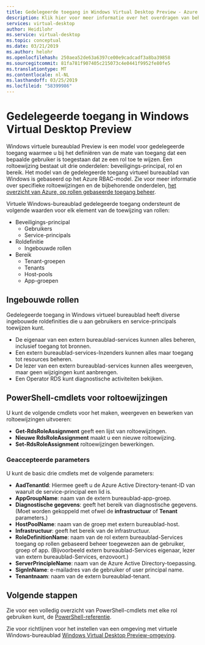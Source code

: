 ```yaml
---
title: Gedelegeerde toegang in Windows Virtual Desktop Preview - Azure
description: Klik hier voor meer informatie over het overdragen van beheerdersbevoegdheden op de implementatie van een Windows virtuele bureaublad Preview, inclusief voorbeelden.
services: virtual-desktop
author: Heidilohr
ms.service: virtual-desktop
ms.topic: conceptual
ms.date: 03/21/2019
ms.author: helohr
ms.openlocfilehash: 250aea52de63a6397ce00e9cadcadf3a8ba39858
ms.sourcegitcommit: 81fa781f907405c215073c4e0441f9952fe80fe5
ms.translationtype: MT
ms.contentlocale: nl-NL
ms.lasthandoff: 03/25/2019
ms.locfileid: "58399986"
---
```

# <a name="delegated-access-in-windows-virtual-desktop-preview"></a>Gedelegeerde toegang in Windows Virtual Desktop Preview

Windows virtuele bureaublad Preview is een model voor gedelegeerde toegang waarmee u bij het definiëren van de mate van toegang dat een bepaalde gebruiker is toegestaan dat ze een rol toe te wijzen. Een roltoewijzing bestaat uit drie onderdelen: beveiligings-principal, rol en bereik. Het model van de gedelegeerde toegang virtueel bureaublad van Windows is gebaseerd op het Azure RBAC-model. Zie voor meer informatie over specifieke roltoewijzingen en de bijbehorende onderdelen, [het overzicht van Azure, op rollen gebaseerde toegang beheer](https://docs.microsoft.com/azure/active-directory/role-based-access-built-in-roles).

Virtuele Windows-bureaublad gedelegeerde toegang ondersteunt de volgende waarden voor elk element van de toewijzing van rollen:

* Beveiligings-principal
    * Gebruikers
    * Service-principals
* Roldefinitie
    * Ingebouwde rollen
* Bereik
    * Tenant-groepen
    * Tenants
    * Host-pools
    * App-groepen

## <a name="built-in-roles"></a>Ingebouwde rollen

Gedelegeerde toegang in Windows virtueel bureaublad heeft diverse ingebouwde roldefinities die u aan gebruikers en service-principals toewijzen kunt.

* De eigenaar van een extern bureaublad-services kunnen alles beheren, inclusief toegang tot bronnen.
* Een extern bureaublad-services-Inzenders kunnen alles maar toegang tot resources beheren.
* De lezer van een extern bureaublad-services kunnen alles weergeven, maar geen wijzigingen kunt aanbrengen.
* Een Operator RDS kunt diagnostische activiteiten bekijken.

## <a name="powershell-cmdlets-for-role-assignments"></a>PowerShell-cmdlets voor roltoewijzingen

U kunt de volgende cmdlets voor het maken, weergeven en bewerken van roltoewijzingen uitvoeren:

* **Get-RdsRoleAssignment** geeft een lijst van roltoewijzingen.
* **Nieuwe RdsRoleAssignment** maakt u een nieuwe roltoewijzing.
* **Set-RdsRoleAssignment** roltoewijzingen bewerkingen.

### <a name="accepted-parameters"></a>Geaccepteerde parameters

U kunt de basic drie cmdlets met de volgende parameters:

* **AadTenantId**: Hiermee geeft u de Azure Active Directory-tenant-ID van waaruit de service-principal een lid is.
* **AppGroupName**: naam van de extern bureaublad-app-groep.
* **Diagnostische gegevens**: geeft het bereik van diagnostische gegevens. (Moet worden gekoppeld met ofwel de **infrastructuur** of **Tenant** parameters.)
* **HostPoolName**: naam van de groep met extern bureaublad-host.
* **Infrastructuur**: geeft het bereik van de infrastructuur.
* **RoleDefinitionName**: naam van de rol extern bureaublad-Services toegang op rollen gebaseerd beheer toegewezen aan de gebruiker, groep of app. (Bijvoorbeeld extern bureaublad-Services eigenaar, lezer van extern bureaublad-Services, enzovoort.)
* **ServerPrincipleName**: naam van de Azure Active Directory-toepassing.
* **SignInName**: e-mailadres van de gebruiker of user principal name.
* **Tenantnaam**: naam van de extern bureaublad-tenant.

## <a name="next-steps"></a>Volgende stappen

Zie voor een volledig overzicht van PowerShell-cmdlets met elke rol gebruiken kunt, de [PowerShell-referentie](/powershell/windows-virtual-desktop/overview).

Zie voor richtlijnen voor het instellen van een omgeving met virtuele Windows-bureaublad [Windows Virtual Desktop Preview-omgeving](environment-setup.md).
